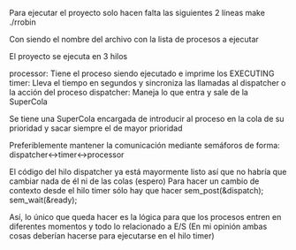 Para ejecutar el proyecto solo hacen falta las siguientes 2 líneas
make
./rrobin <nombre>

Con <nombre> siendo el nombre del archivo con la lista de procesos a ejecutar

El proyecto se ejecuta en 3 hilos

processor: Tiene el proceso siendo ejecutado e imprime los EXECUTING
timer: Lleva el tiempo en segundos y sincroniza las llamadas al dispatcher o la acción del proceso
dispatcher: Maneja lo que entra y sale de la SuperCola

Se tiene una SuperCola encargada de introducir al proceso en la cola de su prioridad y sacar siempre el de mayor prioridad

Preferiblemente mantener la comunicación mediante semáforos de forma:
dispatcher<->timer<->processor

El código del hilo dispatcher ya está mayormente listo así que no habría que cambiar nada de él ni de las colas (espero)
Para hacer un cambio de contexto desde el hilo timer sólo hay que hacer
sem_post(&dispatch);
sem_wait(&ready);

Así, lo único que queda hacer es la lógica para que los procesos entren en diferentes momentos y todo lo relacionado a E/S
(En mi opinión ambas cosas deberían hacerse para ejecutarse en el hilo timer)
